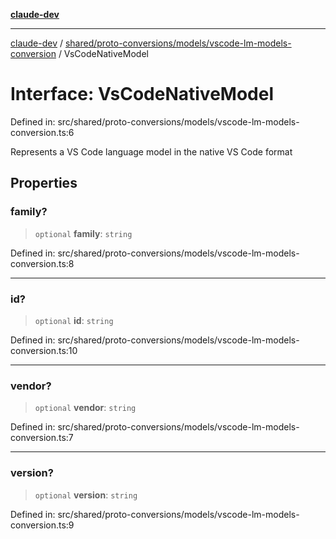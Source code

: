[**claude-dev**](../../../../../README.md)

***

[claude-dev](../../../../../README.md) / [shared/proto-conversions/models/vscode-lm-models-conversion](../README.md) / VsCodeNativeModel

# Interface: VsCodeNativeModel

Defined in: src/shared/proto-conversions/models/vscode-lm-models-conversion.ts:6

Represents a VS Code language model in the native VS Code format

## Properties

### family?

> `optional` **family**: `string`

Defined in: src/shared/proto-conversions/models/vscode-lm-models-conversion.ts:8

***

### id?

> `optional` **id**: `string`

Defined in: src/shared/proto-conversions/models/vscode-lm-models-conversion.ts:10

***

### vendor?

> `optional` **vendor**: `string`

Defined in: src/shared/proto-conversions/models/vscode-lm-models-conversion.ts:7

***

### version?

> `optional` **version**: `string`

Defined in: src/shared/proto-conversions/models/vscode-lm-models-conversion.ts:9
